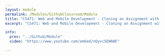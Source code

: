 ```yaml
---
layout: module
permalink: /Modules/GithubClassroom/Module
title: "CS471: Web and Mobile Development - Cloning an Assignment with Github Classroom"
excerpt: "CS471: Web and Mobile Development - Cloning an Assignment with Github Classroom"

info:
  prev: "../Github/Module"
  video: "https://www.youtube.com/embed/nQyvc5EW6WE"
  
---
```


